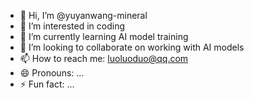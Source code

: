 - 👋 Hi, I’m @yuyanwang-mineral
- 👀 I’m interested in coding
- 🌱 I’m currently learning AI model training
- 💞️ I’m looking to collaborate on working with AI models
- 📫 How to reach me: luoluoduo@qq.com
- 😄 Pronouns: ...
- ⚡ Fun fact: ...

<!---
yuyanwang-mineral/yuyanwang-mineral is a ✨ special ✨ repository because its `README.md` (this file) appears on your GitHub profile.
You can click the Preview link to take a look at your changes.
--->
